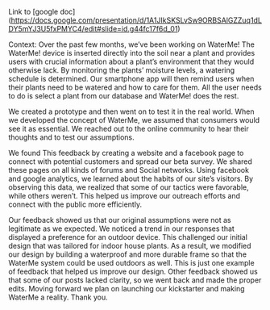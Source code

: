 Link to [google doc] (https://docs.google.com/presentation/d/1A1JIkSKSLvSw9ORBSAlGZZuq1dLDY5mYJ3U5fxPMYC4/edit#slide=id.g44fc17f6d_01)

Context:
  Over the past few months, we’ve been working on WaterMe! The WaterMe! device is inserted directly into the soil near a plant and provides users with crucial information about a plant’s environment that they would otherwise lack. By monitoring the plants’ moisture levels, a watering schedule is determined. Our smartphone app will then remind users when their plants need to be watered and how to care for them.  All the user needs to do is select a plant from our database and WaterMe! does the rest.

  We created a prototype and then went on to test it in the real world. When we developed the concept of WaterMe, we assumed that consumers would see it as essential. We reached out to the online community to hear their thoughts and to test our assumptions. 

  We found This feedback by creating a website and a facebook page to connect with potential customers and spread our beta survey. We shared these pages on all kinds of forums and Social networks. Using facebook and google analytics, we learned about the habits of our site’s visitors. By observing this data, we realized that some of our tactics were favorable, while others weren’t. This helped us improve our outreach efforts and connect with the public more efficiently.

  Our feedback showed us that our original assumptions were not as legitimate as we expected. We noticed a trend in our responses that displayed a preference for an outdoor device. This challenged our initial design that was tailored for indoor house plants. As a result, we modified our design by building a waterproof and more durable frame so that the WaterMe system could be used outdoors as well. This is just one example of feedback that helped us improve our design. Other feedback showed us that some of our posts lacked clarity, so we went back and made the proper edits. Moving forward we plan on launching our kickstarter and making WaterMe a reality. Thank you.

